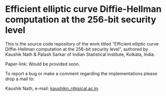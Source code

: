 # Efficient elliptic curve Diffie-Hellman computation at the 256-bit security level

This is the source code repository of the work titled "Efficient elliptic curve Diffie-Hellman computation at the 256-bit security level", authored by Kaushik Nath & Palash Sarkar of Indian Statistical Institute, Kolkata, India.

Paper-link: Would be provided soon.

To report a bug or make a comment regarding the implementations please drop a mail to:

Kaushik Nath, e-mail: kaushikn_r@isical.ac.in.
